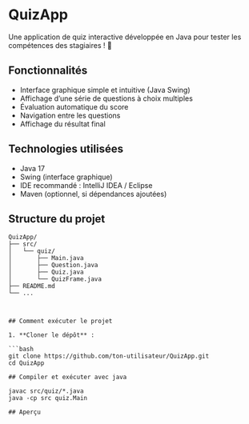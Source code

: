 # QuizApp

Une application de quiz interactive développée en Java pour tester les compétences des stagiaires ! 🧠

## Fonctionnalités

- Interface graphique simple et intuitive (Java Swing)
- Affichage d’une série de questions à choix multiples
- Évaluation automatique du score
- Navigation entre les questions
- Affichage du résultat final

## Technologies utilisées

- Java 17
- Swing (interface graphique)
- IDE recommandé : IntelliJ IDEA / Eclipse
- Maven (optionnel, si dépendances ajoutées)

## Structure du projet
```text
QuizApp/
├── src/
│   └── quiz/
│       ├── Main.java
│       ├── Question.java
│       ├── Quiz.java
│       └── QuizFrame.java
├── README.md
└── ...



## Comment exécuter le projet

1. **Cloner le dépôt** :

```bash
git clone https://github.com/ton-utilisateur/QuizApp.git
cd QuizApp

## Compiler et exécuter avec java

javac src/quiz/*.java
java -cp src quiz.Main

## Aperçu
